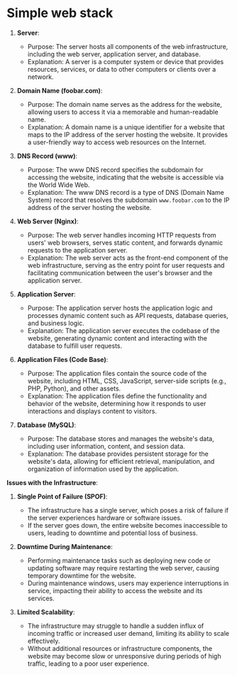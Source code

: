 # Simple web stack

1. **Server**:
   - Purpose: The server hosts all components of the web infrastructure, including the web server, application server, and database.
   - Explanation: A server is a computer system or device that provides resources, services, or data to other computers or clients over a network.

2. **Domain Name (foobar.com)**:
   - Purpose: The domain name serves as the address for the website, allowing users to access it via a memorable and human-readable name.
   - Explanation: A domain name is a unique identifier for a website that maps to the IP address of the server hosting the website. It provides a user-friendly way to access web resources on the Internet.

3. **DNS Record (www)**:
   - Purpose: The www DNS record specifies the subdomain for accessing the website, indicating that the website is accessible via the World Wide Web.
   - Explanation: The www DNS record is a type of DNS (Domain Name System) record that resolves the subdomain `www.foobar.com` to the IP address of the server hosting the website.

4. **Web Server (Nginx)**:
   - Purpose: The web server handles incoming HTTP requests from users' web browsers, serves static content, and forwards dynamic requests to the application server.
   - Explanation: The web server acts as the front-end component of the web infrastructure, serving as the entry point for user requests and facilitating communication between the user's browser and the application server.

5. **Application Server**:
   - Purpose: The application server hosts the application logic and processes dynamic content such as API requests, database queries, and business logic.
   - Explanation: The application server executes the codebase of the website, generating dynamic content and interacting with the database to fulfill user requests.

6. **Application Files (Code Base)**:
   - Purpose: The application files contain the source code of the website, including HTML, CSS, JavaScript, server-side scripts (e.g., PHP, Python), and other assets.
   - Explanation: The application files define the functionality and behavior of the website, determining how it responds to user interactions and displays content to visitors.

7. **Database (MySQL)**:
   - Purpose: The database stores and manages the website's data, including user information, content, and session data.
   - Explanation: The database provides persistent storage for the website's data, allowing for efficient retrieval, manipulation, and organization of information used by the application.

**Issues with the Infrastructure**:

1. **Single Point of Failure (SPOF)**:
   - The infrastructure has a single server, which poses a risk of failure if the server experiences hardware or software issues.
   - If the server goes down, the entire website becomes inaccessible to users, leading to downtime and potential loss of business.

2. **Downtime During Maintenance**:
   - Performing maintenance tasks such as deploying new code or updating software may require restarting the web server, causing temporary downtime for the website.
   - During maintenance windows, users may experience interruptions in service, impacting their ability to access the website and its services.

3. **Limited Scalability**:
   - The infrastructure may struggle to handle a sudden influx of incoming traffic or increased user demand, limiting its ability to scale effectively.
   - Without additional resources or infrastructure components, the website may become slow or unresponsive during periods of high traffic, leading to a poor user experience.
